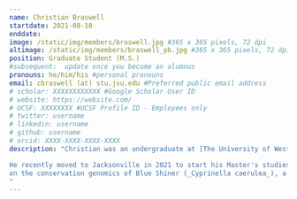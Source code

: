 ```yaml
---
name: Christian Braswell
startdate: 2021-08-18
enddate:
image: /static/img/members/braswell.jpg #365 x 365 pixels, 72 dpi
altimage: /static/img/members/braswell_pb.jpg #365 x 365 pixels, 72 dpi
position: Graduate Student (M.S.)
#subsequent:  update once you become an alumnus
pronouns: he/him/his #personal pronouns
email: cbraswell (at) stu.jsu.edu #Preferred public email address
# scholar: XXXXXXXXXXXX #Google Scholar User ID
# website: https://website.com/
# UCSF: XXXXXXXX #UCSF Profile ID - Employees only
# twitter: username
# linkedin: username
# github: username
# orcid: XXXX-XXXX-XXXX-XXXX
description: "Christian was an undergraduate at [The University of West Alabama](https://www.uwa.edu), where he worked in [The Laboratory of Aquatic Evolution (LAQE)](https://www.sandellab.org) of [Dr. Michael Sandel]() on DNA sequencing, animal husbandry, and other projects (e.g. fieldwork, identification, DNA barcoding, and phylogeography of freshwater fishes), and where he also was the lead on the lab's outreach program. 

He recently moved to Jacksonville in 2021 to start his Master's studies in [Biology](http://www.jsu.edu/biology/) here at JSU under Dr. Bagley. Christian is working 
on the conservation genomics of Blue Shiner (_Cyprinella caerulea_), a minnow species native to the Coosa and Cahaba drainages of the Mobile Basin in Alabama, as well as northwest Georgia and southeastern Tennessee. Blue Shiner are federally listed as a threatened species under the Endangered Species Act, and are of conservation concern due to pollution, sedimentation, and other human impacts. 
"
---
```

